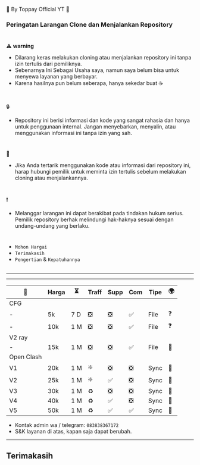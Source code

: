 🍚 By Toppay Official YT 🚀
### Peringatan Larangan Clone dan Menjalankan Repository
#
⚠️ **warning**
- Dilarang keras melakukan cloning atau menjalankan repository ini tanpa izin tertulis dari pemiliknya.
- Sebenarnya Ini Sebagai Usaha saya, namun saya belum bisa untuk menyewa layanan yang berbayar.
- Karena hasilnya pun belum seberapa, hanya sekedar buat ☕
#
🔒
- Repository ini berisi informasi dan kode yang sangat rahasia dan hanya untuk penggunaan internal. Jangan menyebarkan, menyalin, atau menggunakan informasi ini tanpa izin yang sah.
#
📩
- Jika Anda tertarik menggunakan kode atau informasi dari repository ini, harap hubungi pemilik untuk meminta izin tertulis sebelum melakukan cloning atau menjalankannya.
#
❗
- Melanggar larangan ini dapat berakibat pada tindakan hukum serius. Pemilik repository berhak melindungi hak-haknya sesuai dengan undang-undang yang berlaku.
#
- `Mohon Hargai`
- `Terimakasih`
- `Pengertian` & `Kepatuhannya`

##

---

---

| 💠 | Harga   | ⏳ | Traff | Supp  | Com | Tipe | 🌍 |
| -- | ------- | ---- | ----  | ----- | --- | ---- | -- |
| CFG|
| -  | 5k  | 7 D | ❎ | ❎ | ✅ | File | ❓ |
| -  | 10k | 1 M | ❎ | ❎ | ✅ | File | ❓ |
| V2 ray |
| -  | 15k | 1 M | ❎ | ❎ | ✅ | File | 🥰 |
| Open Clash |
| V1 | 20k | 1 M | ❇️ | ❎ | ❎ | Sync | 🥰 |
| V2 | 25k | 1 M | ❇️ | ✅ | ❎ | Sync | 🥰 |
| V3 | 30k | 1 M | ♻️ | ❎ | ❎ | Sync | 🥰 |
| V4 | 40k | 1 M | ♻️ | ✅ | ❎ | Sync | 🥰 |
| V5 | 50k | 1 M | ♻️ | ✅ | ✅ | Sync | 🥰 |

- Kontak admin wa / telegram: `083838367172`
- S&K
 layanan di atas, kapan saja dapat berubah.

---

##
## Terimakasih